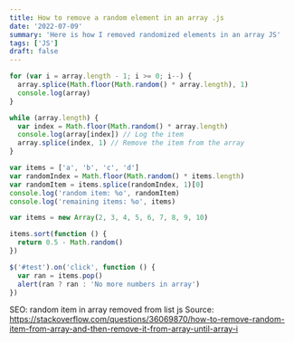 ```yaml
---
title: How to remove a random element in an array .js
date: '2022-07-09'
summary: 'Here is how I removed randomized elements in an array JS'
tags: ['JS']
draft: false
---
```


```js
for (var i = array.length - 1; i >= 0; i--) {
  array.splice(Math.floor(Math.random() * array.length), 1)
  console.log(array)
}
```

```js
while (array.length) {
  var index = Math.floor(Math.random() * array.length)
  console.log(array[index]) // Log the item
  array.splice(index, 1) // Remove the item from the array
}
```

```js
var items = ['a', 'b', 'c', 'd']
var randomIndex = Math.floor(Math.random() * items.length)
var randomItem = items.splice(randomIndex, 1)[0]
console.log('random item: %o', randomItem)
console.log('remaining items: %o', items)
```

```js
var items = new Array(2, 3, 4, 5, 6, 7, 8, 9, 10)

items.sort(function () {
  return 0.5 - Math.random()
})

$('#test').on('click', function () {
  var ran = items.pop()
  alert(ran ? ran : 'No more numbers in array')
})
```

SEO: random item in array removed from list js
Source: https://stackoverflow.com/questions/36069870/how-to-remove-random-item-from-array-and-then-remove-it-from-array-until-array-i
